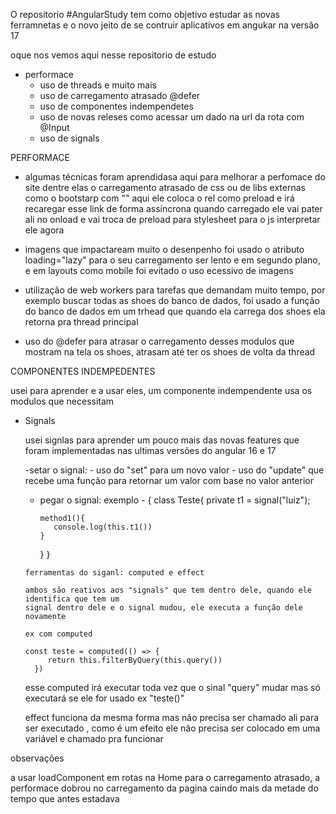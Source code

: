 
O repositorio #AngularStudy tem como objetivo estudar as novas ferramnetas e o novo
jeito de se contruir aplicativos em angukar na versão 17

oque nos vemos aqui nesse repositorio de estudo
 - performace
    - uso de threads e muito mais
    - uso de carregamento atrasado @defer
    - uso de componentes indempendetes
    - uso de novas releses como acessar um dado na url da rota com @Input
    - uso de signals


PERFORMACE
-  algumas técnicas foram aprendidasa aqui para melhorar a perfomace do site
 dentre elas o carregamento atrasado de css ou de libs externas como o bootstarp
 com 
 "<link rel="preload" as="style" onload="this.onload=null;this.rel='stylesheet'" href="....">"
 aqui ele coloca o rel como preload e irá recaregar esse link de forma assincrona quando carregado ele vai pater ali no onload e vai troca de preload para stylesheet para o js interpretar ele agora

- imagens que impactaream muito o desenpenho foi usado o atributo loading="lazy" para o seu carregamento ser lento e em segundo plano, e em layouts como mobile foi evitado o uso ecessivo de imagens

- utilização de web workers para tarefas que demandam muito tempo, por exemplo buscar todas as 
shoes do banco de dados, foi usado a função do banco de dados em um trhead que quando ela carrega dos shoes ela retorna pra thread principal

- uso do @defer para atrasar o carregamento desses modulos que mostram na tela os shoes, atrasam até ter os shoes de volta da thread


COMPONENTES INDEMPEDENTES

usei para aprender e a usar eles, um componente indempendente usa os modulos que necessitam 

 - Signals

      usei signlas para aprender um pouco mais das novas features que foram implementadas
      nas ultimas versões do angular 16 e 17

      -setar o signal:
       - uso do "set" para um novo valor
       - uso do "update" que recebe uma função para retornar um valor com base no valor anterior
      
      - pegar o signal: exemplo
       - {
         class Teste{
            private t1 = signal("luiz");

            method1(){
               console.log(this.t1())
            }
         }
       }

       ferramentas do siganl: computed e effect

       ambos são reativos aos "signals" que tem dentro dele, quando ele identifica que tem um
       signal dentro dele e o signal mudou, ele executa a função dele novamente

       ex com computed

       const teste = computed(() => {
            return this.filterByQuery(this.query())
         })

      esse computed irá executar toda vez que o sinal "query" mudar mas só executará 
      se ele for usado ex "teste()"

      effect funciona da mesma forma mas não precisa ser chamado ali para ser executado
      , como é um efeito ele não precisa ser colocado em uma variável e chamado pra funcionar


observações

a usar loadComponent em rotas na Home para o carregamento atrasado, a performace dobrou no carregamento da pagina caindo mais da metade do tempo que antes estadava 